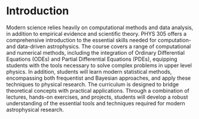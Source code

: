 # Introduction

Modern science relies heavily on computational methods and data
analysis, in addition to empirical evidence and scientific theory.
PHYS 305 offers a comprehensive introduction to the essential skills
needed for computation- and data-driven astrophysics.
The course covers a range of computational and numerical methods,
including the integration of Ordinary Differential Equations (ODEs)
and Partial Differential Equations (PDEs), equipping students with the
tools necessary to solve complex problems in upper level physics.
In addition, students will learn modern statistical methods,
encompassing both frequentist and Bayesian approaches, and apply these
techniques to physical research.
The curriculum is designed to bridge theoretical concepts with
practical applications.
Through a combination of lectures, hands-on exercises, and projects,
students will develop a robust understanding of the essential tools
and techniques required for modern astrophysical research.


```{tableofcontents}
```
